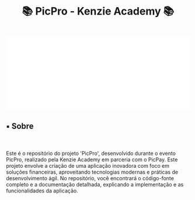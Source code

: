 <h1 align="center">📚 PicPro - Kenzie Academy 📚</h1>

###

<br clear="both">

<div align="center">
  <img height="200" src="/assets/img/logo-kenzie.png"/>
</div>

###

<h2 align="left">▪️ Sobre</h2>

###

<br clear="both">

<p align="left">Este é o repositório do projeto 'PicPro', desenvolvido durante o evento PicPro, realizado pela Kenzie Academy em parceria com o PicPay. Este projeto envolve a criação de uma aplicação inovadora com foco em soluções financeiras, aproveitando tecnologias modernas e práticas de desenvolvimento ágil. No repositório, você encontrará o código-fonte completo e a documentação detalhada, explicando a implementação e as funcionalidades da aplicação.</p>

###
